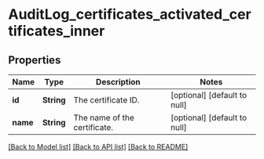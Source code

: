 # AuditLog_certificates_activated_certificates_inner
## Properties

| Name | Type | Description | Notes |
|------------ | ------------- | ------------- | -------------|
| **id** | **String** | The certificate ID. | [optional] [default to null] |
| **name** | **String** | The name of the certificate. | [optional] [default to null] |

[[Back to Model list]](../README.md#documentation-for-models) [[Back to API list]](../README.md#documentation-for-api-endpoints) [[Back to README]](../README.md)

